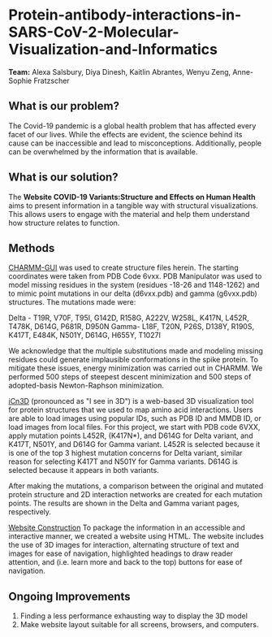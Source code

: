 # Protein-antibody-interactions-in-SARS-CoV-2-Molecular-Visualization-and-Informatics
**Team:** Alexa Salsbury, Diya Dinesh, Kaitlin Abrantes, Wenyu Zeng, Anne-Sophie Fratzscher
## What is our problem?
The Covid-19 pandemic is a global health problem that has affected every facet of our lives. While the effects are evident, the science behind its cause can be inaccessible and lead to misconceptions. Additionally, people can be overwhelmed by the information that is available.

## What is our solution?
The **Website COVID-19 Variants:Structure and Effects on Human Health** aims to present information in a tangible way with structural visualizations. This allows users to engage with the material and help them understand how structure relates to function. 

## Methods

[CHARMM-GUI](https://www.charmm-gui.org/) was used to create structure files herein. The starting coordinates were taken from PDB Code 6vxx. PDB Manipulator was used to model missing residues in the system (residues -18-26 and 1148-1262) and to mimic point mutations in our delta (d6vxx.pdb) and gamma (g6vxx.pdb) structures. The mutations made were: 

Delta - T19R, V70F, T95I, G142D, R158G, A222V, W258L, K417N, L452R, T478K, D614G, P681R, D950N
Gamma- L18F, T20N, P26S, D138Y, R190S, K417T, E484K, N501Y, D614G, H655Y, T1027I

We acknowledge that the multiple substitutions made and modeling missing residues could generate implausible conformations in the spike protein. To mitigate these issues, energy minimization was carried out in CHARMM. We performed 500 steps of steepest descent minimization and 500 steps of adopted-basis Newton-Raphson minimization.

[iCn3D](https://www.ncbi.nlm.nih.gov/Structure/icn3d/full.html) (pronounced as "I see in 3D") is a web-based 3D visualization tool for protein structures that we used to map amino acid interactions. Users are able to load images using popular IDs, such as PDB ID and MMDB ID, or load images from local files. For this project, we start with PDB code 6VXX, apply mutation points L452R, (K417N*), and D614G for Delta variant, and K417T, N501Y, and D614G for Gamma variant. L452R is selected because it is one of the top 3 highest mutation concerns for Delta variant, similar reason for selecting K417T and N501Y for Gamma variants. D614G is selected because it appears in both variants. 

After making the mutations, a comparison between the original and mutated protein structure and 2D interaction networks are created for each mutation points. The results are shown in the Delta and Gamma variant pages, respectively. 

[Website Construction](https://www.w3schools.com/html/)
To package the information in an accessible and interactive manner, we created a website using HTML. The website includes the use of 3D images for interaction, alternating structure of text and images for ease of navigation, highlighted headings to draw reader attention, and (i.e. learn more and back to the top) buttons for ease of navigation.

## Ongoing Improvements
1) Finding a less performance exhausting way to display the 3D model
2) Make website layout suitable for all screens, browsers, and computers. 

